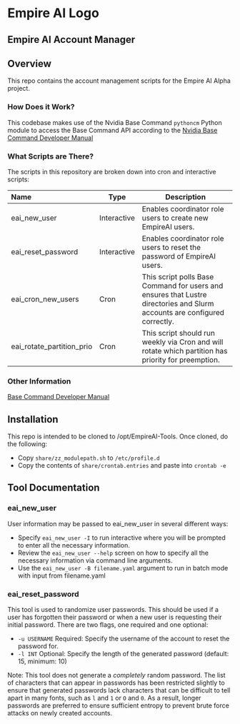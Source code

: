# Empire AI Logo

## Empire AI Account Manager

## Overview
This repo contains the account management scripts for the Empire AI Alpha project. 

### How Does it Work?
This codebase makes use of the Nvidia Base Command `pythoncm` Python module to access the Base Command API according to the
[Nvidia Base Command Developer Manual](https://support.brightcomputing.com/manuals/10/developer-manual.pdf)

### What Scripts are There?
The scripts in this repository are broken down into cron and interactive scripts:

|Name|Type|Description|
|:-|-|-|
|eai_new_user|Interactive|Enables coordinator role users to create new EmpireAI users.|
|eai_reset_password|Interactive|Enables coordinator role users to reset the password of EmpireAI users.|
|eai_cron_new_users|Cron|This script polls Base Command for users and ensures that Lustre directories and Slurm accounts are configured correctly.|
|eai_rotate_partition_prio|Cron|This script should run weekly via Cron and will rotate which partition has priority for preemption.|

### Other Information
[Base Command Developer Manual](https://support.brightcomputing.com/manuals/10/developer-manual.pdf)

## Installation
This repo is intended to be cloned to /opt/EmpireAI-Tools. 
Once cloned, do the following:
- Copy `share/zz_modulepath.sh` to `/etc/profile.d`
- Copy the contents of `share/crontab.entries` and paste into `crontab -e`

## Tool Documentation
### eai_new_user
User information may be passed to eai_new_user in several different ways:
- Specify `eai_new_user -I` to run interactive where you will be prompted to enter all the necessary information.
- Review the `eai_new_user --help` screen on how to specify all the necessary information via command line arguments.
- Use the `eai_new_user -B filename.yaml` argument to run in batch mode with input from filename.yaml

### eai_reset_password
This tool is used to randomize user passwords. This should be used if a user has forgotten their password or when a new user is requesting their initial password. There are two flags, one required and one optional:
- `-u USERNAME` Required: Specify the username of the account to reset the password for.
- `-l INT` Optional: Specify the length of the generated password (default: 15, minimum: 10)

Note: This tool does not generate a *completely* random password. The list of characters that can appear in passwords has been restricted slightly to ensure that generated passwords lack characters that can be difficult to tell apart in many fonts, such as `l` and `1` or `O` and `0`. As a result, longer passwords are preferred to ensure sufficient entropy to prevent brute force attacks on newly created accounts.

